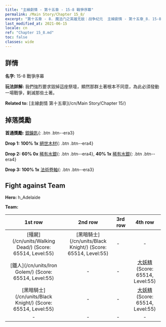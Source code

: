 ```yaml
---
title: "主線劇情 - 第十五章 - 15-8 戰爭序幕"
permalink: /Main Story/Chapter 15_8/
excerpt: "第十五章 - 8. 魔法门之英雄无敌：战争纪元  主線劇情 - 第十五章_8. 15-8 戰爭序幕"
last_modified_at: 2021-06-15
locale: cn
ref: "Chapter 15_8.md"
toc: false
classes: wide
---
```


## 詳情

 **名字:** 15-8 戰爭序幕

 **玩法詳解:** 我們強烈要求毀掉這座祭壇，顯然那群土著根本不同意，為此必須發動一場戰爭，剿滅那些土著。

 **Related to:** [主線劇情 第十五章](/cn/Main Story/Chapter 15/)

## 掉落獎勵

 **首通獎勵:** [銀鑰匙](/cn/Items/con_693/){: .btn .btn--era3}

 **Drop 1:** **100% 1x** [絕世木材](/cn/Items/mat_48/){: .btn .btn--era4}

 **Drop 2:** **60% 0x** [稀有水銀](/cn/Items/mat_42/){: .btn .btn--era4}, **40% 1x** [稀有水銀](/cn/Items/mat_42/){: .btn .btn--era4}

 **Drop 3:** **100% 1x** [法術卷軸](/cn/Items/con_694/){: .btn .btn--era3}


## Fight against Team
 **Hero:** h_Adelaide

 **Team:**


  | 1st row | 2nd row | 3rd row | 4th row |
  |:----:|:----:|:----|:----:|
  | [殭屍](/cn/units/Walking Dead/) (Score: 65514, Level:55)  | [黑暗騎士](/cn/units/Black Knight/) (Score: 65514, Level:55)  | - | - |
  | [鐵人](/cn/units/Iron Golem/) (Score: 65514, Level:55)  | - | - | [大妖精](/cn/units/Gremlin/) (Score: 65514, Level:55)  |
  | [黑暗騎士](/cn/units/Black Knight/) (Score: 65514, Level:55)  | - | - | [大妖精](/cn/units/Gremlin/) (Score: 65514, Level:55)  |
  | - | - | - | - |


